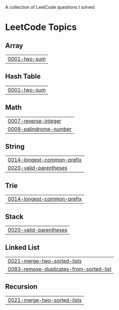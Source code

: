 A collection of LeetCode questions I solved
<!---LeetCode Topics Start-->
# LeetCode Topics
## Array
|  |
| ------- |
| [0001-two-sum](https://github.com/beingAni/Leetcode/tree/master/0001-two-sum) |
## Hash Table
|  |
| ------- |
| [0001-two-sum](https://github.com/beingAni/Leetcode/tree/master/0001-two-sum) |
## Math
|  |
| ------- |
| [0007-reverse-integer](https://github.com/beingAni/Leetcode/tree/master/0007-reverse-integer) |
| [0009-palindrome-number](https://github.com/beingAni/Leetcode/tree/master/0009-palindrome-number) |
## String
|  |
| ------- |
| [0014-longest-common-prefix](https://github.com/beingAni/Leetcode/tree/master/0014-longest-common-prefix) |
| [0020-valid-parentheses](https://github.com/beingAni/Leetcode/tree/master/0020-valid-parentheses) |
## Trie
|  |
| ------- |
| [0014-longest-common-prefix](https://github.com/beingAni/Leetcode/tree/master/0014-longest-common-prefix) |
## Stack
|  |
| ------- |
| [0020-valid-parentheses](https://github.com/beingAni/Leetcode/tree/master/0020-valid-parentheses) |
## Linked List
|  |
| ------- |
| [0021-merge-two-sorted-lists](https://github.com/beingAni/Leetcode/tree/master/0021-merge-two-sorted-lists) |
| [0083-remove-duplicates-from-sorted-list](https://github.com/beingAni/Leetcode/tree/master/0083-remove-duplicates-from-sorted-list) |
## Recursion
|  |
| ------- |
| [0021-merge-two-sorted-lists](https://github.com/beingAni/Leetcode/tree/master/0021-merge-two-sorted-lists) |
<!---LeetCode Topics End-->
